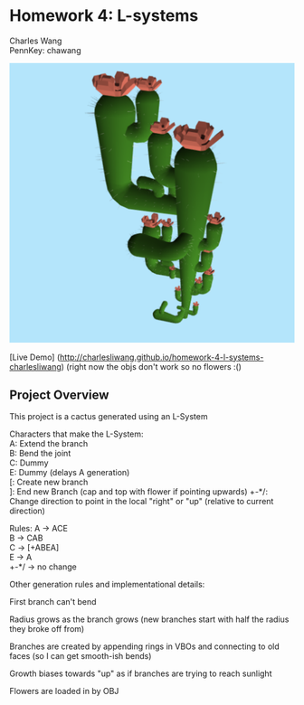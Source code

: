 # Homework 4: L-systems
Charles Wang\
PennKey: chawang

![](img/cactus_example.png)

[Live Demo] (http://charlesliwang.github.io/homework-4-l-systems-charlesliwang)
(right now the objs don't work so no flowers :()
## Project Overview

This project is a cactus generated using an L-System

Characters that make the L-System:\
A: Extend the branch\
B: Bend the joint\
C: Dummy\
E: Dummy (delays A generation)\
[: Create new branch\
]: End new Branch (cap and top with flower if pointing upwards)
+-*/: Change direction to point in the local "right" or "up" (relative to current direction)

Rules:
A -> ACE\
B -> CAB\
C -> [+ABEA]\
E -> A\
+-*/ -> no change

Other generation rules and implementational details:

First branch can't bend

Radius grows as the branch grows (new branches start with half the radius they broke off from)

Branches are created by appending rings in VBOs and connecting to old faces (so I can get smooth-ish bends)

Growth biases towards "up" as if branches are trying to reach sunlight

Flowers are loaded in by OBJ

 
